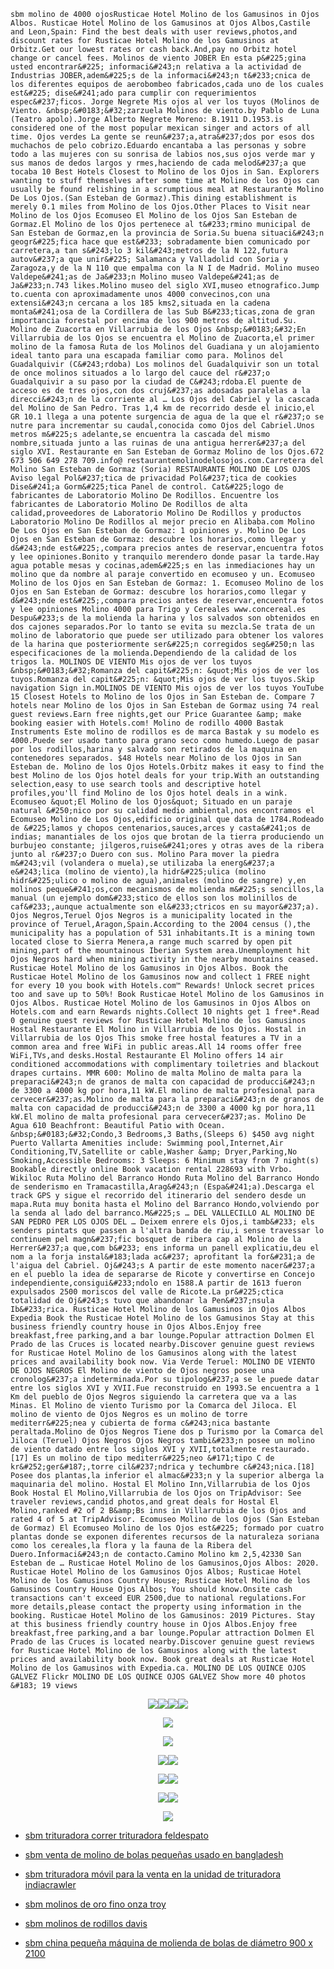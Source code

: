 
```
sbm molino de 4000 ojosRusticae Hotel Molino de los Gamusinos in Ojos Albos. Rusticae Hotel Molino de los Gamusinos at Ojos Albos,Castile and Leon,Spain: Find the best deals with user reviews,photos,and discount rates for Rusticae Hotel Molino de los Gamusinos at Orbitz.Get our lowest rates or cash back.And,pay no Orbitz hotel change or cancel fees. Molinos de viento JOBER En esta p&#225;gina usted encontrar&#225; informaci&#243;n relativa a la actividad de Industrias JOBER,adem&#225;s de la informaci&#243;n t&#233;cnica de los diferentes equipos de aerobombeo fabricados,cada uno de los cuales est&#225; dise&#241;ado para cumplir con requerimientos espec&#237;ficos. Jorge Negrete Mis ojos al ver los tuyos (Molinos de Viento. &nbsp;&#0183;&#32;zarzuela Molinos de viento.by Pablo de Luna (Teatro apolo).Jorge Alberto Negrete Moreno: B.1911 D.1953.is considered one of the most popular mexican singer and actors of all time. Ojos verdes La gente se reun&#237;a,atra&#237;dos por esos dos muchachos de pelo cobrizo.Eduardo encantaba a las personas y sobre todo a las mujeres con su sonrisa de labios nos,sus ojos verde mar y sus manos de dedos largos y rmes,haciendo de cada melod&#237;a que tocaba 10 Best Hotels Closest to Molino de los Ojos in San. Explorers wanting to stuff themselves after some time at Molino de los Ojos can usually be found relishing in a scrumptious meal at Restaurante Molino De Los Ojos.(San Esteban de Gormaz).This dining establishment is merely 0.1 miles from Molino de los Ojos.Other Places to Visit near Molino de los Ojos Ecomuseo El Molino de los Ojos San Esteban de Gormaz.El Molino de los Ojos pertenece al t&#233;rmino municipal de San Esteban de Gormaz,en la provincia de Soria.Su buena situaci&#243;n geogr&#225;fica hace que est&#233; sobradamente bien comunicado por carretera,a tan s&#243;lo 3 kil&#243;metros de la N 122,futura autov&#237;a que unir&#225; Salamanca y Valladolid con Soria y Zaragoza,y de la N 110 que empalma con la N I de Madrid. Molino museo Valdepe&#241;as de Ja&#233;n Molino museo Valdepe&#241;as de Ja&#233;n.743 likes.Molino museo del siglo XVI,museo etnografico.Jump to.cuenta con aproximadamente unos 4000 convecinos,con una extensi&#243;n cercana a los 185 kms2,situada en la cadena monta&#241;osa de la Cordillera de las Sub B&#233;ticas,zona de gran importancia forestal por encima de los 900 metros de altitud.Su. Molino de Zuacorta en Villarrubia de los Ojos &nbsp;&#0183;&#32;En Villarrubia de los Ojos se encuentra el Molino de Zuacorta,el primer molino de la famosa Ruta de los Molinos del Guadiana y un alojamiento ideal tanto para una escapada familiar como para. Molinos del Guadalquivir (C&#243;rdoba) Los molinos del Guadalquivir son un total de once molinos situados a lo largo del cauce del r&#237;o Guadalquivir a su paso por la ciudad de C&#243;rdoba.El puente de acceso es de tres ojos,con dos cruj&#237;as adosadas paralelas a la direcci&#243;n de la corriente al … Los Ojos del Cabriel y la cascada del Molino de San Pedro. Tras 1,4 km de recorrido desde el inicio,el GR 10.1 llega a una potente surgencia de agua de la que el r&#237;o se nutre para incrementar su caudal,conocida como Ojos del Cabriel.Unos metros m&#225;s adelante,se encuentra la cascada del mismo nombre,situada junto a las ruinas de una antigua herrer&#237;a del siglo XVI. Restaurante en San Esteban de Gormaz Molino de los Ojos.672 673 506 649 278 709.info@ restaurantemolinodelosojos.com.Carretera del Molino San Esteban de Gormaz (Soria) RESTAURANTE MOLINO DE LOS OJOS Aviso legal Pol&#237;tica de privacidad Pol&#237;tica de cookies Dise&#241;a Gorm&#225;tica Panel de control. Cat&#225;logo de fabricantes de Laboratorio Molino De Rodillos. Encuentre los fabricantes de Laboratorio Molino De Rodillos de alta calidad,proveedores de Laboratorio Molino De Rodillos y productos Laboratorio Molino De Rodillos al mejor precio en Alibaba.com Molino De Los Ojos en San Esteban de Gormaz: 1 opiniones y. Molino De Los Ojos en San Esteban de Gormaz: descubre los horarios,como llegar y d&#243;nde est&#225;,compara precios antes de reservar,encuentra fotos y lee opiniones.Bonito y tranquilo merendero donde pasar la tarde.Hay agua potable mesas y cocinas,adem&#225;s en las inmediaciones hay un molino que da nombre al paraje convertido en ecomuseo y un. Ecomuseo Molino de los Ojos en San Esteban de Gormaz: 1. Ecomuseo Molino de los Ojos en San Esteban de Gormaz: descubre los horarios,como llegar y d&#243;nde est&#225;,compara precios antes de reservar,encuentra fotos y lee opiniones Molino 4000 para Trigo y Cereales www.concereal.es Despu&#233;s de la molienda la harina y los salvados son obtenidos en dos cajones separados.Por lo tanto se evita su mezcla.Se trata de un molino de laboratorio que puede ser utilizado para obtener los valores de la harina que posteriormente ser&#225;n corregidos seg&#250;n las especificaciones de la molienda.Dependiendo de la calidad de los trigos la. MOLINOS DE VIENTO Mis ojos de ver los tuyos &nbsp;&#0183;&#32;Romanza del capit&#225;n: &quot;Mis ojos de ver los tuyos.Romanza del capit&#225;n: &quot;Mis ojos de ver los tuyos.Skip navigation Sign in.MOLINOS DE VIENTO Mis ojos de ver los tuyos YouTube 15 Closest Hotels to Molino de los Ojos in San Esteban de. Compare 7 hotels near Molino de los Ojos in San Esteban de Gormaz using 74 real guest reviews.Earn free nights,get our Price Guarantee &amp; make booking easier with Hotels.com! Molino de rodillo 4000 Bastak Instruments Este molino de rodillos es de marca Bastak y su modelo es 4000.Puede ser usado tanto para grano seco como humedo.Luego de pasar por los rodillos,harina y salvado son retirados de la maquina en contenedores separados. $48 Hotels near Molino de los Ojos in San Esteban de. Molino de los Ojos Hotels.Orbitz makes it easy to find the best Molino de los Ojos hotel deals for your trip.With an outstanding selection,easy to use search tools and descriptive hotel profiles,you'll find Molino de los Ojos hotel deals in a wink. Ecomuseo &quot;El Molino de los Ojos&quot; Situado en un paraje natural &#250;nico por su calidad medio ambiental,nos encontramos el Ecomuseo Molino de Los Ojos,edificio original que data de 1784.Rodeado de &#225;lamos y chopos centenarios,sauces,arces y casta&#241;os de indias; manantiales de los ojos que brotan de la tierra produciendo un burbujeo constante; jilgeros,ruise&#241;ores y otras aves de la ribera junto al r&#237;o Duero con sus. Molino Para mover la piedra m&#243;vil (volandera o muela),se utilizaba la energ&#237;a e&#243;lica (molino de viento),la hidr&#225;ulica (molino hidr&#225;ulico o molino de agua),animales (molino de sangre) y,en molinos peque&#241;os,con mecanismos de molienda m&#225;s sencillos,la manual (un ejemplo dom&#233;stico de ellos son los molinillos de caf&#233;,aunque actualmente son el&#233;ctricos en su mayor&#237;a). Ojos Negros,Teruel Ojos Negros is a municipality located in the province of Teruel,Aragon,Spain.According to the 2004 census (),the municipality has a population of 531 inhabitants.It is a mining town located close to Sierra Menera,a range much scarred by open pit mining,part of the mountainous Iberian System area.Unemployment hit Ojos Negros hard when mining activity in the nearby mountains ceased. Rusticae Hotel Molino de los Gamusinos in Ojos Albos. Book the Rusticae Hotel Molino de los Gamusinos now and collect 1 FREE night for every 10 you book with Hotels.com™ Rewards! Unlock secret prices too and save up to 50%! Book Rusticae Hotel Molino de los Gamusinos in Ojos Albos. Rusticae Hotel Molino de los Gamusinos in Ojos Albos on Hotels.com and earn Rewards nights.Collect 10 nights get 1 free*.Read 0 genuine guest reviews for Rusticae Hotel Molino de los Gamusinos Hostal Restaurante El Molino in Villarrubia de los Ojos. Hostal in Villarrubia de los Ojos This smoke free hostal features a TV in a common area and free WiFi in public areas.All 14 rooms offer free WiFi,TVs,and desks.Hostal Restaurante El Molino offers 14 air conditioned accommodations with complimentary toiletries and blackout drapes curtains. MMR 600: Molino de malta Molino de malta para la preparaci&#243;n de granos de malta con capacidad de producci&#243;n de 3300 a 4000 kg por hora,11 kW.El molino de malta profesional para cervecer&#237;as.Molino de malta para la preparaci&#243;n de granos de malta con capacidad de producci&#243;n de 3300 a 4000 kg por hora,11 kW.El molino de malta profesional para cervecer&#237;as. Molino De Agua 610 Beachfront: Beautiful Patio with Ocean. &nbsp;&#0183;&#32;Condo,3 Bedrooms,3 Baths,(Sleeps 6) $450 avg night Puerto Vallarta Amenities include: Swimming pool,Internet,Air Conditioning,TV,Satellite or cable,Washer &amp; Dryer,Parking,No Smoking,Accessible Bedrooms: 3 Sleeps: 6 Minimum stay from 7 night(s) Bookable directly online Book vacation rental 228693 with Vrbo. Wikiloc Ruta Molino del Barranco Hondo Ruta Molino del Barranco Hondo de senderismo en Tramacastilla,Arag&#243;n (Espa&#241;a).Descarga el track GPS y sigue el recorrido del itinerario del sendero desde un mapa.Ruta muy bonita hasta el Molino del Barranco Hondo,volviendo por la senda al lado del barranco.M&#225;s … DEL VALLECILLO AL MOLINO DE SAN PEDRO PER LOS OJOS DEL … Deixem enrere els Ojos,i tamb&#233; els senders pintats que passen a l'altra banda de riu,i sense travessar lo continuem pel magn&#237;fic bosquet de ribera cap al Molino de la Herrer&#237;a que,com b&#233; ens informa un panell explicatiu,deu el nom a la forja instal&#183;lada ac&#237; aprofitant la for&#231;a de l'aigua del Cabriel. Oj&#243;s A partir de este momento nacer&#237;a en el pueblo la idea de separarse de Ricote y convertirse en Concejo independiente,consigui&#233;ndolo en 1588.A partir de 1613 fueron expulsados 2500 moriscos del valle de Ricote.La pr&#225;ctica totalidad de Oj&#243;s tuvo que abandonar la Pen&#237;nsula Ib&#233;rica. Rusticae Hotel Molino de los Gamusinos in Ojos Albos Expedia Book the Rusticae Hotel Molino de los Gamusinos Stay at this business friendly country house in Ojos Albos.Enjoy free breakfast,free parking,and a bar lounge.Popular attraction Dolmen El Prado de las Cruces is located nearby.Discover genuine guest reviews for Rusticae Hotel Molino de los Gamusinos along with the latest prices and availability book now. Via Verde Teruel: MOLINO DE VIENTO DE OJOS NEGROS El Molino de viento de Ojos negros posee una cronolog&#237;a indeterminada.Por su tipolog&#237;a se le puede datar entre los siglos XVI y XVII.Fue reconstruido en 1993.Se encuentra a 1 Km del pueblo de Ojos Negros siguiendo la carretera que va a las Minas. El Molino de viento Turismo por la Comarca del Jiloca. El molino de viento de Ojos Negros es un molino de torre mediterr&#225;nea y cubierta de forma c&#243;nica bastante peraltada.Molino de Ojos Negros Tiene dos p Turismo por la Comarca del Jiloca (Teruel) Ojos Negros Ojos Negros tambi&#233;n posee un molino de viento datado entre los siglos XVI y XVII,totalmente restaurado.[17] Es un molino de tipo mediterr&#225;neo &#171;tipo C de kr&#252;ger&#187;,torre cil&#237;ndrica y techumbre c&#243;nica.[18] Posee dos plantas,la inferior el almac&#233;n y la superior alberga la maquinaria del molino. Hostal El Molino Inn,Villarrubia de los Ojos Book Hostal El Molino,Villarrubia de los Ojos on TripAdvisor: See traveler reviews,candid photos,and great deals for Hostal El Molino,ranked #2 of 2 B&amp;Bs inns in Villarrubia de los Ojos and rated 4 of 5 at TripAdvisor. Ecomuseo Molino de los Ojos (San Esteban de Gormaz) El Ecomuseo Molino de los Ojos est&#225; formado por cuatro plantas donde se exponen diferentes recursos de la naturaleza soriana como los cereales,la flora y la fauna de la Ribera del Duero.Informaci&#243;n de contacto.Camino Molino km 2,5,42330 San Esteban de … Rusticae Hotel Molino de los Gamusinos,Ojos Albos: 2020. Rusticae Hotel Molino de los Gamusinos Ojos Albos; Rusticae Hotel Molino de los Gamusinos Country House; Rusticae Hotel Molino de los Gamusinos Country House Ojos Albos; You should know.Onsite cash transactions can't exceed EUR 2500,due to national regulations.For more details,please contact the property using information in the booking. Rusticae Hotel Molino de los Gamusinos: 2019 Pictures. Stay at this business friendly country house in Ojos Albos.Enjoy free breakfast,free parking,and a bar lounge.Popular attraction Dolmen El Prado de las Cruces is located nearby.Discover genuine guest reviews for Rusticae Hotel Molino de los Gamusinos along with the latest prices and availability book now. Book great deals at Rusticae Hotel Molino de los Gamusinos with Expedia.ca. MOLINO DE LOS QUINCE OJOS GALVEZ Flickr MOLINO DE LOS QUINCE OJOS GALVEZ Show more 40 photos &#183; 19 views 
```

<div align="center">

<a href="https://es-mill.shibang-china.com/github&k=sbm+molino+de+4000+ojos"><img src="https://static.shibang-china.com/es/mill/index.jpg"></a><a href="https://es-mill.shibang-china.com/materials.htmlgithub&k=sbm+molino+de+4000+ojos"><img src="https://static.shibang-china.com/es/mill/materials.jpg"></a><a href="https://es-mill.shibang-china.com/about.htmlgithub&k=sbm+molino+de+4000+ojos"><img src="https://static.shibang-china.com/es/mill/about.jpg"></a><a href="https://es-mill.shibang-china.com/contact.htmlgithub&k=sbm+molino+de+4000+ojos"><img src="https://static.shibang-china.com/es/mill/contact.jpg"></a>

<a href="https://es-mill.shibang-china.com/github&k=sbm+molino+de+4000+ojos"><img src="https://static.shibang-china.com/es/mill/banner.jpg"></a>

<a href="https://swt.shibang-china.com/github&k=sbm+molino+de+4000+ojos"><img src="https://static.shibang-china.com/es/mill/chat.jpg"></a>

<a href="https://es-mill.shibang-china.com/products/vertical-roller-mill.htmlgithub&k=sbm+molino+de+4000+ojos"><img src="https://static.shibang-china.com/es/mill/vertical.jpg"></a><a href="https://es-mill.shibang-china.com/products/raymond-mill.htmlgithub&k=sbm+molino+de+4000+ojos"><img src="https://static.shibang-china.com/es/mill/raymond.jpg"></a>

<a href="https://es-mill.shibang-china.com/products/ultrafine-grinding-mill.htmlgithub&k=sbm+molino+de+4000+ojos"><img src="https://static.shibang-china.com/es/mill/ultrafine.jpg"></a><a href="https://es-mill.shibang-china.com/products/trapezium-grinding-mill.htmlgithub&k=sbm+molino+de+4000+ojos"><img src="https://static.shibang-china.com/es/mill/trapezium.jpg"></a>

<a href="https://es-mill.shibang-china.com/products/ball-mill.htmlgithub&k=sbm+molino+de+4000+ojos"><img src="https://static.shibang-china.com/es/mill/ball.jpg"></a><a href="https://es-mill.shibang-china.com/products/hammer-mill.htmlgithub&k=sbm+molino+de+4000+ojos"><img src="https://static.shibang-china.com/es/mill/hammer.jpg"></a>

<a href="https://swt.shibang-china.com/github&k=sbm+molino+de+4000+ojos"><img src="https://static.shibang-china.com/es/mill/case.jpg"></a>

</div>


* [sbm trituradora correr trituradora feldespato](sbm%20trituradora%20correr%20trituradora%20feldespato.md)

* [sbm venta de molino de bolas pequeñas usado en bangladesh](sbm%20venta%20de%20molino%20de%20bolas%20peque%C3%B1as%20usado%20en%20bangladesh.md)

* [sbm trituradora móvil para la venta en la unidad de trituradora indiacrawler](sbm%20trituradora%20m%C3%B3vil%20para%20la%20venta%20en%20la%20unidad%20de%20trituradora%20indiacrawler.md)

* [sbm molinos de oro fino onza troy](sbm%20molinos%20de%20oro%20fino%20onza%20troy.md)

* [sbm molinos de rodillos davis](sbm%20molinos%20de%20rodillos%20davis.md)

* [sbm china pequeña máquina de molienda de bolas de diámetro 900 x 2100](sbm%20china%20peque%C3%B1a%20m%C3%A1quina%20de%20molienda%20de%20bolas%20de%20di%C3%A1metro%20900%20x%202100.md)